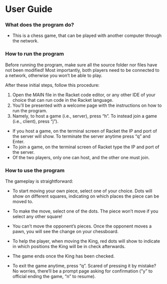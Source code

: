 # User Guide

### What does the program do?

- This is a chess game, that can be played with another computer through the network.

### How to run the program

Before running the program, make sure all the source folder nor files have not been modified! Most importantly, both players need to be connected to a network, otherwise you won’t be able to play. 

After these initial steps, follow this procedure:

1. Open the MAIN file in the Racket code editor, or any other IDE of your choice that can run code in the Racket language. 
2. You’ll be presented with a welcome page with the instructions on how to run the program. 
3. Namely, to host a game (i.e., server), press “h”. To instead join a game (i.e., client), press “j”). 

- If you host a game, on the terminal screen of Racket the IP and port of the server will show. To terminate the server anytime press “q” and Enter.
- To join a game, on the terminal screen of Racket type the IP and port of the server.
- Of the two players, only one can host, and the other one must join.

### How to use the program

The gameplay is straightforward:

- To start moving your own piece, select one of your choice. Dots will show on different squares, indicating on which places the piece can be moved to.
- To make the move, select one of the dots. The piece won’t move if you select any other square!
- You can’t move the opponent’s pieces. Once the opponent moves a pawn, you will see the change on your chessboard.

- To help the player, when moving the King, red dots will show to indicate in which positions the King will be in check afterwards.
- The game ends once the King has been checked.

- To exit the game anytime, press “q”. Scared of pressing it by mistake? No worries, there’ll be a prompt page asking for confirmation (”y” to official ending the game, “n” to resume).